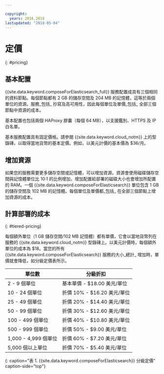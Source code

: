 ```yaml
---

copyright:
  years: 2016,2018
lastupdated: "2018-05-04"
---
```


# 定價
{: #pricing}

## 基本配置

{{site.data.keyword.composeForElasticsearch_full}} 服務配置成具有三個相同的資料節點。每個節點都有 2 GB 的儲存空間及 204 MB 的記憶體，這等於兩個單位的資源。服務_包括_ 抄寫及高可用性，因此每個單位及單價_包括_ 全部三個節點中資源的成本。

基本配置也包括兩個 HAProxy 膠囊（每個 64 MB），以支援鑑別、HTTPS 及 IP 白名單。 

基本服務配置具有固定價格。請參閱 {{site.data.keyword.cloud_notm}} 上的型錄磚，以取得當地貨幣的基本定價。例如，以美元計價的基本價為 $36/月。

## 增加資源

如果您的服務需要更多儲存空間或記憶體，可以增加資源。資源會使用磁碟儲存空間與記憶體單位比 10:1 的比例增加，增加配置給部署的磁碟大小也會增加所配置的 RAM。一個 {{site.data.keyword.composeForElasticsearch}} 單位包含 1 GB 的儲存空間及 102 MB 的記憶體。每個單位及單價都_包括_ 在全部三個節點上增加資源的成本。

## 計算部署的成本
{: #tiered-pricing}

每個額外單位（1 GB 儲存空間/102 MB 記憶體）都有單價，它會以當地貨幣列在服務的 {{site.data.keyword.cloud_notm}} 型錄磚上。以美元計價時，每個額外單位的成本為 $18。當您的所有 {{site.data.keyword.composeForElasticsearch}} 服務的大小_總計_ 增加時，單價就會降低，如分級定價表所示。

單位數|分級折扣
----------|-----------
2 - 9 個單位|基本單價 - $18.00 美元/單位
10 - 24 個單位|折價 10% - $16.20 美元/單位
25 - 49 個單位|折價 20% - $14.40 美元/單位
50 - 99 個單位|折價 30% - $12.60 美元/單位
100 - 499 個單位|折價 40% - $10.80 美元/單位
500 - 999 個單位|折價 50% - $9.00 美元/單位
1,000 - 4,999 個單位|折價 60% - $7.20 美元/單位
5,000 個以上單位|折價 70% - $5.40 美元/單位
{: caption="表 1. {{site.data.keyword.composeForElasticsearch}} 分級定價" caption-side="top"}

